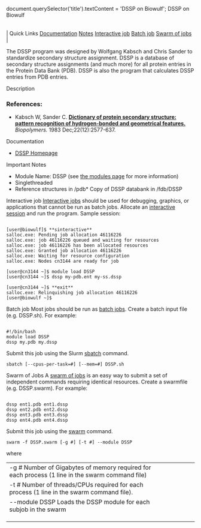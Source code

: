

document.querySelector('title').textContent = 'DSSP on Biowulf';
DSSP on Biowulf


|  |
| --- |
| 
Quick Links
[Documentation](#doc)
[Notes](#notes)
[Interactive job](#int) 
[Batch job](#sbatch) 
[Swarm of jobs](#swarm) 
 |


The DSSP program was designed by Wolfgang Kabsch and Chris Sander to standardize secondary structure assignment. DSSP is a database of secondary structure assignments (and much more) for all protein entries in the Protein Data Bank (PDB). DSSP is also the program that calculates DSSP entries from PDB entries.


Description

### References:


* Kabsch W, Sander C. [**Dictionary of protein secondary structure: pattern recognition of hydrogen-bonded and geometrical features.**](https://www.ncbi.nlm.nih.gov/pubmed/6667333) *Biopolymers.* 1983 Dec;22(12):2577-637.


Documentation
* [DSSP Homepage](http://www.cmbi.ru.nl/dssp.html)


Important Notes
* Module Name: DSSP (see [the modules page](/apps/modules.html) for more information)
* Singlethreaded
* Reference structures in /pdb* Copy of DSSP databank in /fdb/DSSP



Interactive job
[Interactive jobs](/docs/userguide.html#int) should be used for debugging, graphics, or applications that cannot be run as batch jobs.
Allocate an [interactive session](/docs/userguide.html#int) and run the program. Sample session:



```

[user@biowulf]$ **sinteractive**
salloc.exe: Pending job allocation 46116226
salloc.exe: job 46116226 queued and waiting for resources
salloc.exe: job 46116226 has been allocated resources
salloc.exe: Granted job allocation 46116226
salloc.exe: Waiting for resource configuration
salloc.exe: Nodes cn3144 are ready for job

[user@cn3144 ~]$ module load DSSP
[user@cn3144 ~]$ dssp my-pdb.ent my-ss.dssp

[user@cn3144 ~]$ **exit**
salloc.exe: Relinquishing job allocation 46116226
[user@biowulf ~]$

```


Batch job
Most jobs should be run as [batch jobs](/docs/userguide.html#submit).
Create a batch input file (e.g. DSSP.sh). For example:



```

#!/bin/bash
module load DSSP
dssp my.pdb my.dssp

```

Submit this job using the Slurm [sbatch](/docs/userguide.html) command.



```
sbatch [--cpus-per-task=#] [--mem=#] DSSP.sh
```

Swarm of Jobs 
A [swarm of jobs](/apps/swarm.html) is an easy way to submit a set of independent commands requiring identical resources.
Create a swarmfile (e.g. DSSP.swarm). For example:



```

dssp ent1.pdb ent1.dssp
dssp ent2.pdb ent2.dssp
dssp ent3.pdb ent3.dssp
dssp ent4.pdb ent4.dssp

```

Submit this job using the [swarm](/apps/swarm.html) command.



```
swarm -f DSSP.swarm [-g #] [-t #] --module DSSP
```

where


|  |  |  |  |  |  |
| --- | --- | --- | --- | --- | --- |
| -g *#*  Number of Gigabytes of memory required for each process (1 line in the swarm command file)
 | -t *#* Number of threads/CPUs required for each process (1 line in the swarm command file).
 | --module DSSP Loads the DSSP module for each subjob in the swarm 
 | |
 | |
 | |








